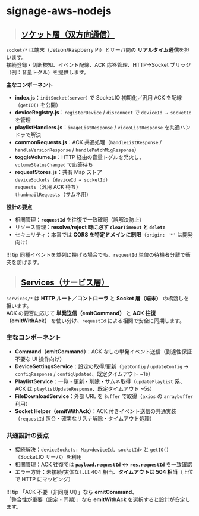 # signage-aws-nodejs

> ## [**ソケット層（双方向通信）**](./socket.md)

`socket/*` は端末（Jetson/Raspberry Pi）とサーバ間の **リアルタイム通信**を担います。  
接続登録・切断検知、イベント配線、ACK 応答管理、HTTP→Socket ブリッジ（例：音量トグル）を提供します。

**主なコンポーネント**  

- **index.js**：`initSocket(server)` で Socket.IO 初期化／汎用 ACK を配線（`getIO()` を公開）
- **deviceRegistry.js**：`registerDevice` / `disconnect` で `deviceId ⇢ socketId` を管理
- **playlistHandlers.js**：`imageListResponse` / `videoListResponse` を共通ハンドラで解決
- **commonRequests.js**：ACK 共通処理（`handleListResponse` / `handleVersionResponse` / `handlePatchMigResponse`）
- **toggleVolume.js**：HTTP 経由の音量トグルを発火し、`volumeStatusChanged` で応答待ち
- **requestStores.js**：共有 Map ストア  
  `deviceSockets`（`deviceId → socketId`）  
  `requests`（汎用 ACK 待ち）  
  `thumbnailRequests`（サムネ用）

**設計の要点**  

- 相関管理：**`requestId`** を往復で一致確認（誤解決防止）
- リソース管理：**resolve/reject 時に必ず `clearTimeout` と `delete`**
- セキュリティ：本番では **CORS を特定ドメインに制限**（`origin: '*'` は開発向け）

!!! tip
    同種イベントを並列に投げる場合でも、`requestId` 単位の待機者分離で衝突を防げます。

> ## [**Services（サービス層）**](./services.md)  

`services/*` は **HTTP ルート／コントローラ** と **Socket 層（端末）** の橋渡しを担います。  
ACK の要否に応じて **単発送信（emitCommand）** と **ACK 往復（emitWithAck）** を使い分け、`requestId` による相関で安全に同期します。  

### **主なコンポーネント**  

- **Command（emitCommand）**：ACK なしの単発イベント送信（到達性保証不要な UI 操作向け）
- **DeviceSettingsService**：設定の取得/更新（`getConfig` / `updateConfig` → `configResponse` / `configUpdated`、既定タイムアウト ~1s）
- **PlaylistService**：一覧・更新・削除・サムネ取得（`updatePlaylist` 系、ACK は `playlistUpdateResponse`、既定タイムアウト ~5s）
- **FileDownloadService**：外部 URL を `Buffer` で取得（`axios` の `arraybuffer` 利用）
- **Socket Helper（emitWithAck）**：ACK 付きイベント送信の共通実装（`requestId` 照合・確実なリスナ解除・タイムアウト処理）

### **共通設計の要点**  

- 接続解決：`deviceSockets: Map<deviceId, socketId>` と `getIO()`（Socket.IO サーバ）を利用
- 相関管理：ACK 往復では **`payload.requestId` ↔ `res.requestId`** を一致確認
- エラー方針：未接続/実体なしは 404 相当、**タイムアウトは 504 相当**（上位で HTTP にマッピング）

!!! tip
    「ACK 不要（非同期 UI）」なら **emitCommand**、  
    「整合性が重要（設定・同期）」なら **emitWithAck** を選択すると設計が安定します。

<!--
## 目的

## 概要

## ファイル構成

## セットアップと要件

## 設定（Environment Variables）

## 使い方（Quickstart）

## インターフェース

### 入力

### 出力

## 運用（Runbook）

## 依存関係

## バージョン互換性

## セキュリティ

## 既知の課題

## 変更履歴（参照）
-->